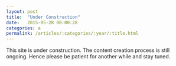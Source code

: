 ```yaml
---
layout: post
title:  "Under Construction"
date:   2015-05-28 00:00:28
categories: a
permalink: /articles/:categories/:year/:title.html
---
```


This site is under construction. The content<!--End of Excerpt--> creation process is still ongoing.
Hence please be patient for another while and stay tuned.
